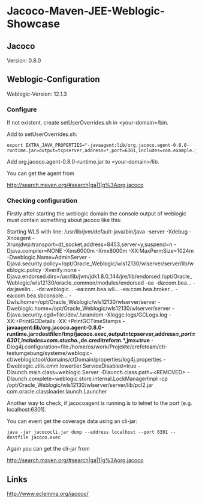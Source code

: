 Jacoco-Maven-JEE-Weblogic-Showcase
==================================

Jacoco
------
Version: 0.8.0


Weblogic-Configuration
----------------------

Weblogic-Version: 12.1.3

### Configure 

If not existent, create setUserOverrides.sh in \<your-domain\>/bin.

Add to setUserOverrides.sh:

~~~
export EXTRA_JAVA_PROPERTIES="-javaagent:lib/org.jacoco.agent-0.8.0-runtime.jar=output=tcpserver,address=*,port=6301,includes=com.example.jacoco.*"
~~~

Add org.jacoco.agent-0.8.0-runtime.jar to \<your-domain\>/lib.

You can get the agent from

http://search.maven.org/#search|ga|1|g%3Aorg.jacoco


### Checking configuration

Firstly after starting the weblogic domain the console output of weblogic must contain something about jacoco like this:

Starting WLS with line:
/usr/lib/jvm/default-java/bin/java -server -Xdebug -Xnoagent -Xrunjdwp:transport=dt_socket,address=8453,server=y,suspend=n -Djava.compiler=NONE  -Xms6000m -Xmx8000m -XX:MaxPermSize=1024m -Dweblogic.Name=AdminServer -Djava.security.policy=/opt/Oracle_Weblogic/wls12130/wlserver/server/lib/weblogic.policy  -Xverify:none -Djava.endorsed.dirs=/usr/lib/jvm/jdk1.8.0_144/jre/lib/endorsed:/opt/Oracle_Weblogic/wls12130/oracle_common/modules/endorsed  -ea -da:com.bea... -da:javelin... -da:weblogic... -ea:com.bea.wli... -ea:com.bea.broker... -ea:com.bea.sbconsole... -Dwls.home=/opt/Oracle_Weblogic/wls12130/wlserver/server -Dweblogic.home=/opt/Oracle_Weblogic/wls12130/wlserver/server  -Djava.security.egd=file:/dev/./urandom -Xloggc:logs/GCLogs.log -XX:+PrintGCDetails -XX:+PrintGCTimeStamps __-javaagent:lib/org.jacoco.agent-0.8.0-runtime.jar=destfile=/tmp/jacoco.exec,output=tcpserver,address=*,port=6301,includes=com.stucho.*,de.creditreform.*,jmx=true__ -Dlog4j.configuration=file:/home/os/work/Projekte/crefoteam/cti-testumgebung/systeme/weblogic-ct/weblogictool/domains/ctDomain/properties/log4j.properties   -Dweblogic.utils.cmm.lowertier.ServiceDisabled=true -Dlaunch.main.class=weblogic.Server -Dlaunch.class.path=\<REMOVED\> -Dlaunch.complete=weblogic.store.internal.LockManagerImpl -cp /opt/Oracle_Weblogic/wls12130/wlserver/server/lib/pcl2.jar  com.oracle.classloader.launch.Launcher 


Another way to check, if jacocoagent is running is to telnet to the port (e.g. localhost:6301).

You can event get the coverage data using an cli-jar:

~~~
java -jar jacococli.jar dump --address localhost --port 6301 --destfile jacoco.exec
~~~

Again you can get the cli-jar from

http://search.maven.org/#search|ga|1|g%3Aorg.jacoco


Links
-----

http://www.eclemma.org/jacoco/


